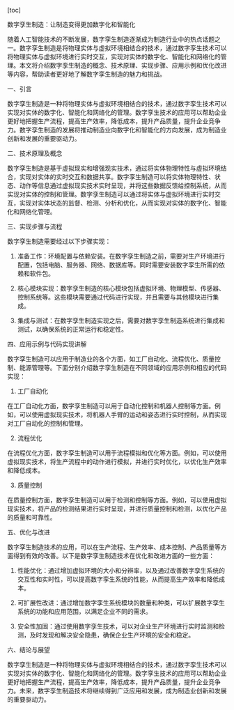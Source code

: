 
[toc]                    
                
                
数字孪生制造：让制造变得更加数字化和智能化

随着人工智能技术的不断发展，数字孪生制造逐渐成为制造行业中的热点话题之一。数字孪生制造是将物理实体与虚拟环境相结合的技术，通过数字孪生技术可以将物理实体与虚拟环境进行实时交互，实现对实体的数字化、智能化和网络化的管理。本文将介绍数字孪生制造的概念、技术原理、实现步骤、应用示例和优化改进等内容，帮助读者更好地了解数字孪生制造的魅力和挑战。

一、引言

数字孪生制造是一种将物理实体与虚拟环境相结合的技术，通过数字孪生技术可以实现对实体的数字化、智能化和网络化的管理。数字孪生技术的应用可以帮助企业更好地把握生产流程，提高生产效率，降低成本，提升产品质量，提升企业竞争力。数字孪生制造的发展将推动制造业向数字化和智能化的方向发展，成为制造业创新和发展的重要驱动力。

二、技术原理及概念

数字孪生制造是基于虚拟现实和增强现实技术，通过将实体物理特性与虚拟环境结合，实现对实体的实时交互和数据共享。数字孪生制造可以将实体物理特性、状态、动作等信息通过虚拟现实技术实时呈现，并将这些数据反馈给控制系统，从而实现对实体的控制和管理。数字孪生制造可以通过将实体与虚拟环境进行实时交互，实现对实体状态的监督、检测、分析和优化，从而实现对实体的数字化、智能化和网络化管理。

三、实现步骤与流程

数字孪生制造需要经过以下步骤实现：

1. 准备工作：环境配置与依赖安装。在数字孪生制造之前，需要对生产环境进行配置，包括电脑、服务器、网络、数据库等。同时需要安装数字孪生所需的依赖和软件包。

2. 核心模块实现：数字孪生制造的核心模块包括虚拟环境、物理模型、传感器、控制系统等。这些模块需要通过代码进行实现，并且需要与其他模块进行集成。

3. 集成与测试：在数字孪生制造实现之后，需要对数字孪生制造系统进行集成和测试，以确保系统的正常运行和稳定性。

四、应用示例与代码实现讲解

数字孪生制造可以应用于制造业的各个方面，如工厂自动化、流程优化、质量控制、能源管理等。下面分别介绍数字孪生制造在不同领域的应用示例和相应的代码实现：

1. 工厂自动化

在工厂自动化方面，数字孪生制造可以用于自动化控制和机器人控制等方面。例如，可以使用虚拟现实技术，将机器人手臂的运动和姿态进行实时控制，从而实现对工厂自动化的控制和管理。

2. 流程优化

在流程优化方面，数字孪生制造可以用于流程模拟和优化等方面。例如，可以使用虚拟现实技术，将生产流程中的动作进行模拟，并进行实时优化，以优化生产效率和降低成本。

3. 质量控制

在质量控制方面，数字孪生制造可以用于检测和控制等方面。例如，可以使用虚拟现实技术，将产品的检测结果进行实时呈现，并进行质量控制和检测，以优化产品的质量和可靠性。

五、优化与改进

数字孪生制造技术的应用，可以在生产流程、生产效率、成本控制、产品质量等方面得到有效的改善。以下是数字孪生制造技术在优化和改进方面的一些方面：

1. 性能优化：通过增加虚拟环境的大小和分辨率，以及通过改善数字孪生系统的交互性和实时性，可以提高数字孪生系统的性能，从而提高生产效率和降低成本。

2. 可扩展性改进：通过增加数字孪生系统模块的数量和种类，可以扩展数字孪生系统的功能和应用范围，以满足企业不同的需求。

3. 安全性加固：通过使用数字孪生技术，可以对企业生产环境进行实时监测和检测，及时发现和解决安全隐患，确保企业生产环境的安全和稳定。

六、结论与展望

数字孪生制造是一种将物理实体与虚拟环境相结合的技术，通过数字孪生技术可以实现对实体的数字化、智能化和网络化的管理。数字孪生技术的应用可以帮助企业更好地把握生产流程，提高生产效率，降低成本，提升产品质量，提升企业竞争力。未来，数字孪生制造技术将继续得到广泛应用和发展，成为制造业创新和发展的重要驱动力。

